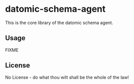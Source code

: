 # datomic-schema-agent

This is the core library of the datomic schema agent.





## Usage

FIXME

## License

No License - do what thou wilt shall be the whole of the law!
